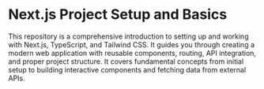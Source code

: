 # Next.js Project Setup and Basics

This repository is a comprehensive introduction to setting up and working with Next.js, TypeScript, and Tailwind CSS. It guides you through creating a modern web application with reusable components, routing, API integration, and proper project structure. It covers fundamental concepts from initial setup to building interactive components and fetching data from external APIs.